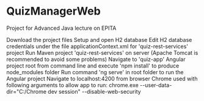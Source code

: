 # QuizManagerWeb
Project for Advanced Java lecture on EPITA


Download the project files
Setup and open H2 database
Edit H2 database credentials under the file applicationContext.xml for 'quiz-rest-services' project
Run Maven project 'quiz-rest-services' on server (Apache Tomcat is recommended to avoid some problems)
Navigate to 'quiz-app' Angular project root from command line and execute 'npm install' to produce node_modules folder
Run command 'ng serve' in root folder to run the Angular project
Navigate to localhost:4200 from browser 
Chrome used with following arguments to allow app to run:
chrome.exe --user-data-dir="C:/Chrome dev session" --disable-web-security
